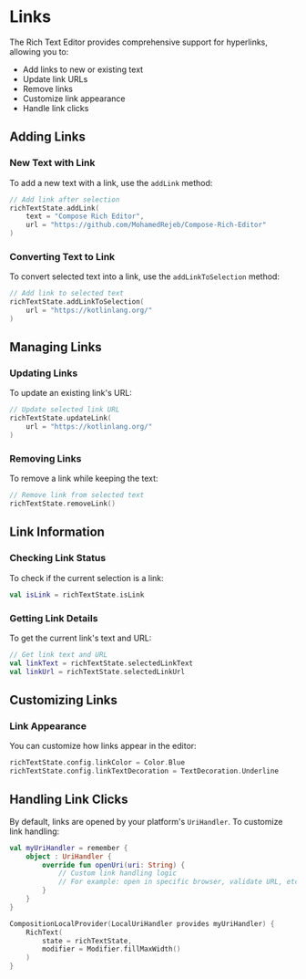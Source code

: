 # Links

The Rich Text Editor provides comprehensive support for hyperlinks, allowing you to:
- Add links to new or existing text
- Update link URLs
- Remove links
- Customize link appearance
- Handle link clicks

## Adding Links

### New Text with Link

To add a new text with a link, use the `addLink` method:

```kotlin
// Add link after selection
richTextState.addLink(
    text = "Compose Rich Editor",
    url = "https://github.com/MohamedRejeb/Compose-Rich-Editor"
)
```

### Converting Text to Link

To convert selected text into a link, use the `addLinkToSelection` method:

```kotlin
// Add link to selected text
richTextState.addLinkToSelection(
    url = "https://kotlinlang.org/"
)
```

## Managing Links

### Updating Links

To update an existing link's URL:

```kotlin
// Update selected link URL
richTextState.updateLink(
    url = "https://kotlinlang.org/"
)
```

### Removing Links

To remove a link while keeping the text:

```kotlin
// Remove link from selected text
richTextState.removeLink()
```

## Link Information

### Checking Link Status

To check if the current selection is a link:

```kotlin
val isLink = richTextState.isLink
```

### Getting Link Details

To get the current link's text and URL:

```kotlin
// Get link text and URL
val linkText = richTextState.selectedLinkText
val linkUrl = richTextState.selectedLinkUrl
```

## Customizing Links

### Link Appearance

You can customize how links appear in the editor:

```kotlin
richTextState.config.linkColor = Color.Blue
richTextState.config.linkTextDecoration = TextDecoration.Underline
```

## Handling Link Clicks

By default, links are opened by your platform's `UriHandler`. To customize link handling:

```kotlin
val myUriHandler = remember {
    object : UriHandler {
        override fun openUri(uri: String) {
            // Custom link handling logic
            // For example: open in specific browser, validate URL, etc.
        }
    }
}

CompositionLocalProvider(LocalUriHandler provides myUriHandler) {
    RichText(
        state = richTextState,
        modifier = Modifier.fillMaxWidth()
    )
}
```
